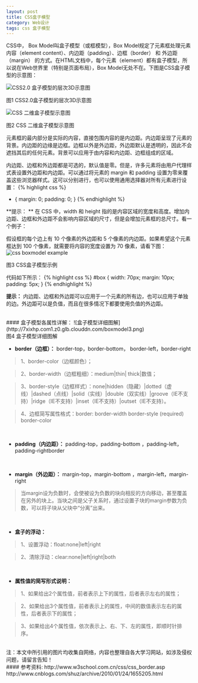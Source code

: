```yaml
---
layout: post
title: CSS盒子模型
category: Web设计
tags: css 盒子模型
---
```


CSS中， Box Model叫盒子模型（或框模型），Box Model规定了元素框处理元素内容（element content）、内边距（padding）、边框（border） 和 外边距（margin） 的方式。在HTML文档中，每个元素（element）都有盒子模型，所以说在Web世界里（特别是页面布局），Box Model无处不在。下图是CSS盒子模型的示意图：

![CSS2.0 盒子模型的层次3D示意图](http://7xixhp.com1.z0.glb.clouddn.com/boxmodel.png)
<div class="imgtag">图1 CSS2.0盒子模型的层次3D示意图</div>

![CSS 二维盒子模型示意图](http://7xixhp.com1.z0.glb.clouddn.com/boxmodel2.png)
<div class="imgtag">图2 CSS 二维盒子模型示意图</div>

元素框的最内部分是实际的内容，直接包围内容的是内边距。内边距呈现了元素的背景。内边距的边缘是边框。边框以外是外边距，外边距默认是透明的，因此不会遮挡其后的任何元素。背景可以应用于由内容和内边距、边框组成的区域。

内边距、边框和外边距都是可选的，默认值是零。但是，许多元素将由用户代理样式表设置外边距和内边距。可以通过将元素的 margin 和 padding 设置为零来覆盖这些浏览器样式。这可以分别进行，也可以使用通用选择器对所有元素进行设置：
{% highlight css %}
* {
  margin: 0;
  padding: 0;
}
{% endhighlight %}

**提示： ** <span class="emphasis">在 CSS 中，width 和 height 指的是内容区域的宽度和高度。增加内边距、边框和外边距不会影响内容区域的尺寸，但是会增加元素框的总尺寸。</span>看一个例子：

假设框的每个边上有 10 个像素的外边距和 5 个像素的内边距。如果希望这个元素框达到 100 个像素，就需要将内容的宽度设置为 70 像素，请看下图：
![css boxmodel example](http://7xixhp.com1.z0.glb.clouddn.com/ct_css_boxmodel_example.gif)
<div class="imgtag">图3 CSS盒子模型示例</div>

代码如下所示：
{% highlight css %}
#box {
  width: 70px;
  margin: 10px;
  padding: 5px;
}
{% endhighlight %}

**提示：** <span class="emphasis">内边距、边框和外边距可以应用于一个元素的所有边，也可以应用于单独的边。外边距可以是负值，而且在很多情况下都要使用负值的外边距。</span>

<br/>
#### 盒子模型各属性详解：
![盒子模型详细图解](http://7xixhp.com1.z0.glb.clouddn.com/boxmodel3.png)
<div class="imgtag">图4 盒子模型详细图解</div>

*   **border（边框）：** border-top，border-bottom， border-left，border-right

 > 1、border-color（边框颜色）；

 > 2、border-width（边框粗细）：medium|thin| thick|数值；

 > 3、border-style（边框样式）：none|hidden（隐藏）|dotted（虚线）|dashed（点线）|solid（实线）|double（双实线）|groove（IE不支持）|ridge（IE不支持）|inset（IE不支持）|outset（IE不支持）。

 > 4、边框简写属性格式：border: border-width border-style (required)  border-color

<br/>

*  **padding（内边距）：** padding-top，padding-bottom ，padding-left，padding-rightborder

<br>

*  **margin（外边距）：** margin-top，margin-bottom ，margin-left，margin-right

> 当margin设为负数时，会使被设为负数的块向相反的方向移动，甚至覆盖在另外的块上。当块之间是父子关系时，通过设置子块的margin参数为负数，可以将子块从父块中“分离”出来。

<br/>

*  **盒子的浮动：**

> 1、设置浮动：float:none|left|right

> 2、清除浮动：clear:none|left|right|both

<br/>

*  **属性值的简写形式说明：** 

> 1、如果给出2个属性值，前者表示上下的属性，后者表示左右的属性；

> 2、如果给出3个属性值，前者表示上的属性，中间的数值表示左右的属性，后者表示下的属性；

> 3、如果给出4个属性值，依次表示上、右、下、左的属性，即顺时针排序。

<br/>
注：<span class="emphasis">本文中所引用的图片均收集自网络，内容也整理自各大学习网站，如涉及侵权问题，请留言告知！<span>

<br/>
#### 参考资料:
http://www.w3school.com.cn/css/css_border.asp<br/>
http://www.cnblogs.com/shuz/archive/2010/01/24/1655205.html
